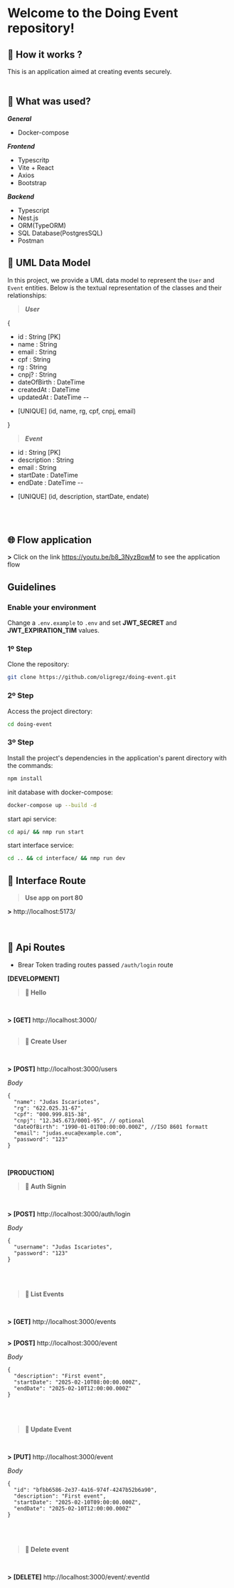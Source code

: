 # Welcome to the Doing Event repository!

## 🤷 How it works ?
This is an application aimed at creating events securely.<br /><br />

## 📜 What was used?

<strong>_General_</strong> <br />
- Docker-compose<br />

<strong>_Frontend_</strong> <br />
- Typescritp<br />
- Vite + React<br />
- Axios<br />
- Bootstrap<br />

<strong>_Backend_</strong> <br />
- Typescript<br />
- Nest.js<br />
- ORM(TypeORM)<br />
- SQL Database(PostgresSQL)<br />
- Postman<br />

## 💾 UML Data Model

In this project, we provide a UML data model to represent the `User` and `Event` entities. Below is the textual representation of the classes and their relationships:

> *__User__*

{
  + id : String [PK]
  + name : String
  + email : String
  + cpf : String
  + rg : String
  + cnpj? : String
  + dateOfBirth : DateTime
  + createdAt : DateTime
  + updatedAt : DateTime
  --
  * [UNIQUE] (id, name, rg, cpf, cnpj, email)


}<br />


> *__Event__*

+ id : String [PK]
+ description : String
+ email : String
+ startDate : DateTime
+ endDate : DateTime
--
* [UNIQUE] (id, description, startDate, endate)

<br />


<br />


## 🌐 Flow application <br />
__>__ Click on the link https://youtu.be/b8_3NyzBowM to see the application flow
<br />

## Guidelines<br />

### Enable your environment
Change a `.env.example` to `.env` and set __JWT_SECRET__ and __JWT_EXPIRATION_TIM__ values.
<br />

### 1º Step
Clone the repository:
  ```bash
  git clone https://github.com/oligregz/doing-event.git
  ```

### 2º Step
Access the project directory:
```bash
cd doing-event
```

### 3º Step
Install the project's dependencies in the application's parent directory with the commands:
```bash
npm install
```
init database with docker-compose:
```bash
docker-compose up --build -d
```

start api service:
```bash
cd api/ && nmp run start
```

start interface service:
```bash
cd .. && cd interface/ && nmp run dev
```


## 👀 Interface Route <br />

> __Use app on port 80__

__>__ http://localhost:5173/

<br />


## 📖 Api Routes <br />

* Brear Token trading routes passed `/auth/login` route

__[DEVELOPMENT]__ <br />

> __💈 Hello__
<br />

__>__ __[GET]__ http://localhost:3000/ <br /><br />


> __💈 Create User__
<br />

__>__ __[POST]__ http://localhost:3000/users <br />

*Body*
```
{
  "name": "Judas Iscariotes",
  "rg": "622.025.31-67",
  "cpf": "000.999.815-38",
  "cnpj": "12.345.673/0001-95", // optional
  "dateOfBirth": "1990-01-01T00:00:00.000Z", //ISO 8601 formatt
  "email": "judas.euca@example.com",
  "password": "123"
}
```
<br />

__[PRODUCTION]__ <br />

> __💈 Auth Signin__
<br />

__>__ __[POST]__ http://localhost:3000/auth/login <br />

*Body*
```
{
  "username": "Judas Iscariotes",
  "password": "123"
}
```
<br /><br />


> __💈 List Events__
<br />

__>__ __[GET]__ http://localhost:3000/events  <br /><br />


__>__ __[POST]__ http://localhost:3000/event <br />

*Body*
```
{
  "description": "First event",
  "startDate": "2025-02-10T08:00:00.000Z",
  "endDate": "2025-02-10T12:00:00.000Z"
}

```
<br /><br />

> __💈 Update Event__
<br />

__>__ __[PUT]__ http://localhost:3000/event <br />

*Body*
```
{
  "id": "bfbb6586-2e37-4a16-974f-4247b52b6a90",
  "description": "First event",
  "startDate": "2025-02-10T09:00:00.000Z",
  "endDate": "2025-02-10T12:00:00.000Z"
}
```
<br /><br />

> __💈 Delete event__
<br />

__>__ __[DELETE]__ http://localhost:3000/event/:eventId

<br />
